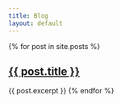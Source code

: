 ```yaml
---
title: Blog
layout: default
---
```

<div class="post">
  {% for post in site.posts %}
      <h2><a href="{{ post.url }}">{{ post.title }}</a></h2>
      {{ post.excerpt }}
  {% endfor %}
</div>
